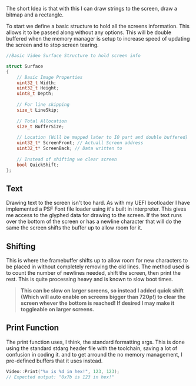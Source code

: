 The short Idea is that with this I can draw strings to the screen, draw a bitmap and a rectangle.

To start we define a basic structure to hold all the screens information. This allows it to be passed along without any options. This will be double buffered when the memory manager is setup to increase speed of updating the screen and to stop screen tearing.

```C++ TI="Simple Surface Struct"
//Basic Video Surface Structure to hold screen info

struct Surface
{  
	// Basic Image Properties
	uint32_t Width;
	uint32_t Height;
	uint8_t Depth;
	
	// For line skipping
	size_t LineSkip;
	
	// Total Allocation
	size_t BufferSize;
	
	// Location (Will be mapped later to IO part and double buffered)
	uint32_t* ScreenFront; // Actuall Screen address
	uint32_t* ScreenBack; // Data written to
	
	// Instead of shifting we clear screen
	bool QuickShift;
};
```

## Text
Drawing text to the screen isn't too hard. As with my UEFI bootloader I have implemented a PSF Font file loader using it's built in interpreter. This gives me access to the glyphed data for drawing to the screen.  If the text runs over the bottom of the screen or has a newline character that will do the same the screen shifts the buffer up to allow room for it.

## Shifting
This is where the framebuffer shifts up to allow room for new characters to be placed in without completely removing the old lines. The method used is to count the number of newlines needed, shift the screen, then print the rest. This is quite processing heavy and is known to slow boot times. 

>**This can be slow on larger screens, so instead I added quick shift (Which will auto enable on screens bigger than 720p!) to clear the screen whever the bottom is reached! If desired I may make it toggleable on larger screens.**

## Print Function
The print function uses, I think, the standard formatting args. This is done using the standard stdarg header file with the toolchain, saving a lot of confusion in coding it. and to get arround the no memory management, I pre-defined buffers that it uses instead.

```C++ TI="Print example"
Video::Print("%x is %d in hex!", 123, 123);
// Expected output: "0x7b is 123 in hex!"
```